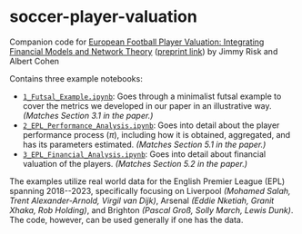 # soccer-player-valuation

Companion code for [European Football Player Valuation: Integrating Financial Models and Network Theory](https://www.degruyter.com/document/doi/10.1515/jqas-2024-0006/html) ([preprint link](https://arxiv.org/pdf/2312.16179)) by Jimmy Risk and Albert Cohen

Contains three example notebooks:

* [``1_Futsal_Example.ipynb``](1_Futsal_Example.ipynb): Goes through a minimalist futsal example to cover the metrics we developed in our paper in an illustrative way.  *(Matches Section 3.1 in the paper.)*
* [``2_EPL_Performance_Analysis.ipynb``](2_EPL_Performance_Analysis.ipynb): Goes into detail about the player performance process ($\pi$), including how it is obtained, aggregated, and has its parameters estimated.  *(Matches Section 5.1 in the paper.)*
* [``3_EPL_Financial_Analysis.ipynb``](3_EPL_Financial_Analysis.ipynb): Goes into detail about financial valuation of the players.  *(Matches Section 5.2 in the paper.)*

The examples utilize real world data for the English Premier League (EPL) spanning 2018--2023, specifically focusing on Liverpool *(Mohamed Salah, Trent Alexander-Arnold, Virgil van Dijk)*, Arsenal *(Eddie Nketiah, Granit Xhaka, Rob Holding)*, and Brighton *(Pascal Groß, Solly March, Lewis Dunk)*.  The code, however, can be used generally if one has the data.
